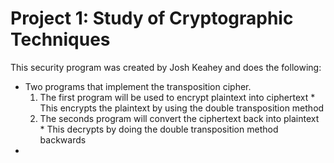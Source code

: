 # Project 1: Study of Cryptographic Techniques

This security program was created by Josh Keahey and does the following:

 - Two programs that implement the transposition cipher.
	1. The first program will be used to encrypt plaintext into ciphertext
            * This encrypts the plaintext by using the double transposition
            method
	2. The seconds program will convert the ciphertext back into plaintext
            * This decrypts by doing the double transposition method backwards
 - 

